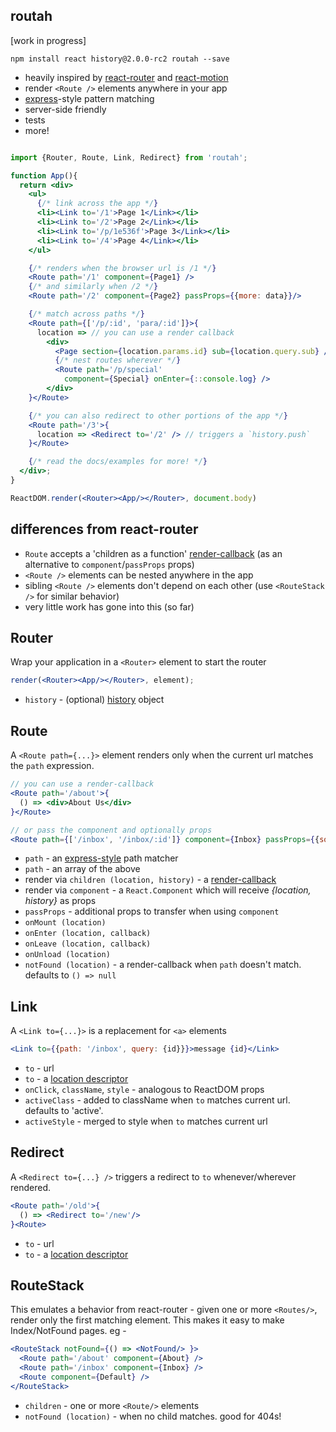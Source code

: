 routah
---

[work in progress]

`npm install react history@2.0.0-rc2 routah --save`

- heavily inspired by [react-router](https://github.com/rackt/react-router) and [react-motion](https://github.com/chenglou/react-motion)
- render `<Route />` elements anywhere in your app
- [express](http://expressjs.com/)-style pattern matching
- server-side friendly
- tests
- more!

```jsx

import {Router, Route, Link, Redirect} from 'routah';

function App(){
  return <div>
    <ul>
      {/* link across the app */}
      <li><Link to='/1'>Page 1</Link></li>
      <li><Link to='/2'>Page 2</Link></li>
      <li><Link to='/p/1e536f'>Page 3</Link></li>
      <li><Link to='/4'>Page 4</Link></li>
    </ul>

    {/* renders when the browser url is /1 */}
    <Route path='/1' component={Page1} />
    {/* and similarly when /2 */}
    <Route path='/2' component={Page2} passProps={{more: data}}/>

    {/* match across paths */}
    <Route path={['/p/:id', 'para/:id']}>{
      location => // you can use a render callback
        <div>
          <Page section={location.params.id} sub={location.query.sub} />
          {/* nest routes wherever */}
          <Route path='/p/special'
            component={Special} onEnter={::console.log} />
        </div>
    }</Route>

    {/* you can also redirect to other portions of the app */}
    <Route path='/3'>{
      location => <Redirect to='/2' /> // triggers a `history.push`
    }</Route>

    {/* read the docs/examples for more! */}
  </div>;
}

ReactDOM.render(<Router><App/></Router>, document.body)
```

differences from react-router
---

- `Route` accepts a 'children as a function' [render-callback]([render-callback](https://discuss.reactjs.org/t/children-as-a-function-render-callbacks/626)) (as an alternative to `component`/`passProps` props)
- `<Route />` elements can be nested anywhere in the app
- sibling `<Route />` elements don't depend on each other (use `<RouteStack />` for similar behavior)
- very little work has gone into this (so far)

Router
---

Wrap your application in a `<Router>` element to start the router
```jsx
render(<Router><App/></Router>, element);
```

- `history` - (optional) [history](https://github.com/rackt/history) object

Route
---

A `<Route path={...}>` element renders only when the current url matches the `path` expression.
```jsx
// you can use a render-callback
<Route path='/about'>{
  () => <div>About Us</div>
}</Route>

// or pass the component and optionally props
<Route path={['/inbox', '/inbox/:id']} component={Inbox} passProps={{some: data}} />
```

- `path` - an [express-style](https://github.com/pillarjs/path-to-regexp) path matcher
- `path` - an array of the above
- render via `children (location, history)` - a [render-callback](https://discuss.reactjs.org/t/children-as-a-function-render-callbacks/626)
- render via `component` - a `React.Component` which will receive *{location, history}* as props
- `passProps` - additional props to transfer when using `component`
- `onMount (location)`
- `onEnter (location, callback)`
- `onLeave (location, callback)`
- `onUnload (location)`
- `notFound (location)`  - a render-callback when `path` doesn't match. defaults to `() => null`

Link
---

A `<Link to={...}>` is a replacement for `<a>` elements
```jsx
<Link to={{path: '/inbox', query: {id}}}>message {id}</Link>
```

- `to` - url
- `to` - a [location descriptor](https://github.com/rackt/history/blob/master/docs/Glossary.md#locationdescriptor)
- `onClick`, `className`, `style` - analogous to ReactDOM props
- `activeClass` - added to className when `to` matches current url. defaults to 'active'.
- `activeStyle` - merged to style when `to` matches current url

Redirect
---

A `<Redirect to={...} />` triggers a redirect to `to` whenever/wherever rendered.
```jsx
<Route path='/old'>{
  () => <Redirect to='/new'/>
}<Route>
```

- `to` - url
- `to` - a [location descriptor](https://github.com/rackt/history/blob/master/docs/Glossary.md#locationdescriptor)

RouteStack
---

This emulates a behavior from react-router - given one or more `<Routes/>`, render only the first matching element. This makes it easy to make Index/NotFound pages. eg -
```jsx
<RouteStack notFound={() => <NotFound/> }>
  <Route path='/about' component={About} />
  <Route path='/inbox' component={Inbox} />
  <Route component={Default} />
</RouteStack>
```

- `children` - one or more `<Route/>` elements
- `notFound (location)` - when no child matches. good for 404s!

